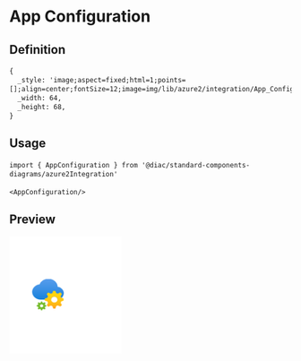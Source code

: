 # App Configuration

## Definition

```
{
  _style: 'image;aspect=fixed;html=1;points=[];align=center;fontSize=12;image=img/lib/azure2/integration/App_Configuration.svg;strokeColor=none;',
  _width: 64,
  _height: 68,
}
```

## Usage

```
import { AppConfiguration } from '@diac/standard-components-diagrams/azure2Integration'

<AppConfiguration/>
```

## Preview

<img src="./app-configuration.png" width="200"/>
